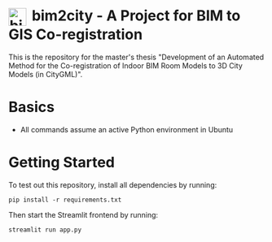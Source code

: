 <h1>
  <img src="./images/bim2city_logo.png" alt="bim2city logo" style="height:35px; vertical-align:middle; margin-right:4px;">
  bim2city - A Project for BIM to GIS Co-registration
</h1>

This is the repository for the master's thesis "Development of an Automated Method for the Co-registration of Indoor BIM Room Models to 3D City Models (in CityGML)".

# Basics
- All commands assume an active Python environment in Ubuntu

# Getting Started

To test out this repository, install all dependencies by running:
```
pip install -r requirements.txt
```
Then start the Streamlit frontend by running:
```
streamlit run app.py
```